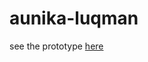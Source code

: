 # aunika-luqman
see the prototype <a href="http://undanganmanten.my.id/aunika-luqman" target="_blank">here</a>
